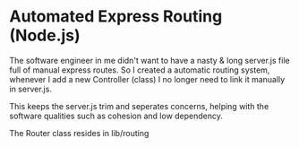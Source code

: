 # Automated Express Routing (Node.js)

The software engineer in me didn't want to have a nasty & long server.js file full of manual express routes. So I created a automatic routing system, whenever I add a new Controller (class) I no longer need to link it manually in server.js. 

This keeps the server.js trim and seperates concerns, helping with the software qualities such as cohesion and low dependency.

The Router class resides in lib/routing